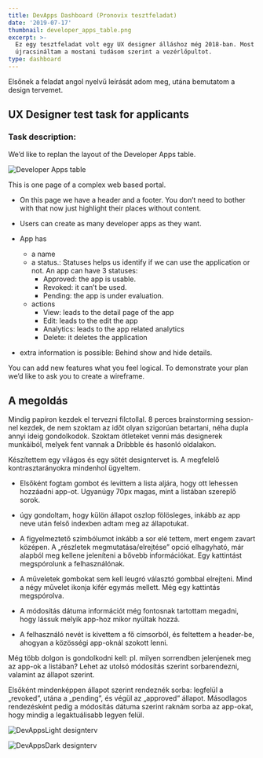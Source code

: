 ```yaml
---
title: DevApps Dashboard (Pronovix tesztfeladat)
date: '2019-07-17'
thumbnail: developer_apps_table.png
excerpt: >-
  Ez egy tesztfeladat volt egy UX designer álláshoz még 2018-ban. Most
  újracsináltam a mostani tudásom szerint a vezérlőpultot.
type: dashboard
---
```

Elsőnek a feladat angol nyelvű leírását adom meg, utána bemutatom a design tervemet.

## UX Designer test task for applicants

### Task description:
We’d like to replan the layout of the Developer Apps table.

![Developer Apps table](assets/images/design/developer_apps_table.png)

This is one page of a complex web based portal.

* On this page we have a header and a footer. You don’t need to bother with that now
just highlight their places without content.
* Users can create as many developer apps as they want.
* App has
  - a name
  - a status.: Statuses helps us identify if we can use the application or not. An app can have 3 statuses:
    - Approved: the app is usable.
    - Revoked: it can’t be used.
    - Pending: the app is under evaluation.
  - actions 
     - View: leads to the detail page of the app 
     - Edit: leads to the edit the app 
     - Analytics: leads to the app related analytics
     - Delete: it deletes the application

* extra information is possible: Behind show and hide details.

You can add new features what you feel logical.
To demonstrate your plan we’d like to ask you to create a wireframe.


## A megoldás

Mindig papíron kezdek el tervezni filctollal. 8 perces brainstorming session-nel kezdek, de nem szoktam az időt olyan szigorúan betartani, néha dupla annyi ideig gondolkodok. Szoktam ötleteket venni más designerek munkáiból, melyek fent vannak a Dribbble és hasonló oldalakon.

Készítettem egy világos és egy sötét designtervet is. A megfelelő kontrasztarányokra mindenhol ügyeltem.

* Elsőként fogtam gombot és levittem a lista aljára, hogy ott lehessen hozzáadni app-ot. Ugyanúgy 70px magas, mint a listában szereplő sorok.

* úgy gondoltam, hogy külön állapot oszlop fölösleges, inkább az app neve után felső indexben adtam meg az állapotukat.

* A figyelmeztető szimbólumot inkább a sor elé tettem, mert engem zavart középen. A „részletek megmutatása/elrejtése” opció elhagyható, már alapból meg kellene jeleníteni a bővebb információkat. Egy kattintást megspórolunk a felhasználónak.

* A műveletek gombokat sem kell leugró választó gombbal elrejteni. Mind a négy művelet ikonja kifér egymás mellett. Még egy kattintás megspórolva.

* A módosítás dátuma információt még fontosnak tartottam megadni, hogy lássuk melyik app-hoz mikor nyúltak hozzá.

* A felhasználó nevét is kivettem a fő címsorból, és feltettem a header-be, ahogyan a közösségi app-oknál szokott lenni.

Még több dolgon is gondolkodni kell: pl. milyen sorrendben jelenjenek meg az app-ok a listában? Lehet az utolsó módosítás szerint sorbarendezni, valamint az állapot szerint.

Elsőként mindenképpen állapot szerint rendeznék sorba: legfelül a „revoked”, utána a „pending”, és végül az „approved” állapot. Másodlagos rendezésként pedig a módosítás dátuma szerint raknám sorba az app-okat, hogy mindig a legaktuálisabb legyen felül.

![DevAppsLight designterv](https://dl.dropboxusercontent.com/s/9a6rx413e4p57gl/DevAppsLight.png)

![DevAppsDark designterv](https://dl.dropboxusercontent.com/s/n96o3vjtbf7t7ez/DevAppsDark.png)

